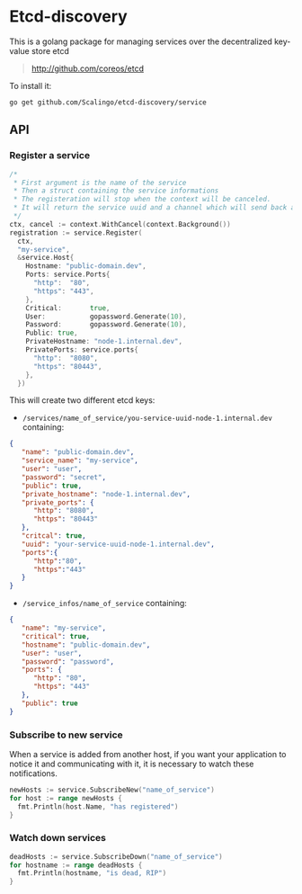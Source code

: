 Etcd-discovery
==============

This is a golang package for managing services over the decentralized key-value store etcd

> http://github.com/coreos/etcd

To install it:

`go get github.com/Scalingo/etcd-discovery/service`

API
---

### Register a service

```go
/*
 * First argument is the name of the service
 * Then a struct containing the service informations
 * The registeration will stop when the context will be canceled.
 * It will return the service uuid and a channel which will send back any modifications made to the service by the other host of the same service. This is usefull for credential synchronisation.
 */
ctx, cancel := context.WithCancel(context.Background())
registration := service.Register(
  ctx,
  "my-service",
  &service.Host{
    Hostname: "public-domain.dev",
    Ports: service.Ports{
      "http":  "80",
      "https": "443",
    },
    Critical:       true,
    User:           gopassword.Generate(10),
    Password:       gopassword.Generate(10),
    Public: true,
    PrivateHostname: "node-1.internal.dev",
    PrivatePorts: service.ports{
      "http":  "8080",
      "https": "80443",
    },
  })
```

This will create two different etcd keys:

* `/services/name_of_service/you-service-uuid-node-1.internal.dev` containing:
```json
{
   "name": "public-domain.dev",
   "service_name": "my-service",
   "user": "user",
   "password": "secret",
   "public": true,
   "private_hostname": "node-1.internal.dev",
   "private_ports": {
      "http": "8080",
      "https": "80443"
   },
   "critcal": true,
   "uuid": "your-service-uuid-node-1.internal.dev",
   "ports":{
      "http":"80",
      "https":"443"
   }
}
```

* `/service_infos/name_of_service` containing:
```json
{
   "name": "my-service",
   "critical": true,
   "hostname": "public-domain.dev",
   "user": "user",
   "password": "password",
   "ports": {
      "http": "80",
      "https": "443"
   },
   "public": true
}
```

### Subscribe to new service

When a service is added from another host, if you want your application to
notice it and communicating with it, it is necessary to watch these
notifications.

```go
newHosts := service.SubscribeNew("name_of_service")
for host := range newHosts {
  fmt.Println(host.Name, "has registered")
}
```

### Watch down services

```go
deadHosts := service.SubscribeDown("name_of_service")
for hostname := range deadHosts {
  fmt.Println(hostname, "is dead, RIP")
}
```
